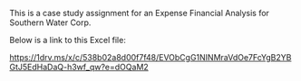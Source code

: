 This is a case study assignment for an Expense Financial Analysis for Southern Water Corp.

Below is a link to this Excel file:

https://1drv.ms/x/c/538b02a8d00f7f48/EVObCgG1NINMraVdOe7FcYgB2YBGtJ5EdHaDaQ-h3wf_qw?e=dOQaM2

